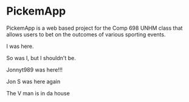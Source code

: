 PickemApp
==========

PickemApp is a web based project for the Comp 698 UNHM class that allows users to bet on the outcomes of various sporting events. 

I was here.

So was I, but I shouldn't be.

Jonnyt989 was here!!!

Jon S was here again

The V man is in da house

